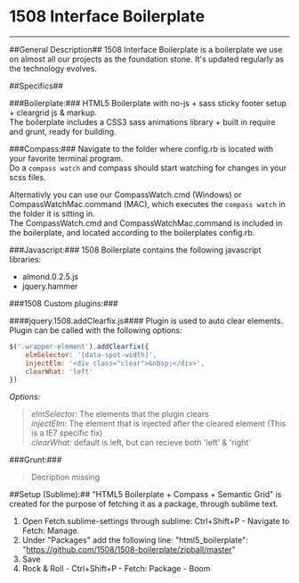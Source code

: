 # 1508 Interface Boilerplate #
-------------------------------------------------------

##General Description##
1508 Interface Boilerplate is a boilerplate we use on almost all our projects as the foundation stone. It's updated regularly as the technology evolves.


##Specifics##

###Boilerplate:###
HTML5 Boilerplate with no-js + sass sticky footer setup + cleargrid js & markup.<br>
The boilerplate includes a CSS3 sass animations library + built in require and grunt, ready for building.

###Compass:###
Navigate to the folder where config.rb is located with your favorite terminal program.<br>
Do a ```compass watch``` and compass should start watching for changes in your scss files.

Alternativly you can use our CompassWatch.cmd (Windows) or CompassWatchMac.command (MAC), which executes the ```compass watch``` in the folder it is sitting in.<br> The CompassWatch.cmd and CompassWatchMac.command is included in the boilerplate, and located according to the boilerplates config.rb.

###Javascript:###
1508 Boilerplate contains the following javascript libraries:
- almond.0.2.5.js
- jquery.hammer

###1508 Custom plugins:###

####jquery.1508.addClearfix.js####
Plugin is used to auto clear elements.<br>
Plugin can be called with the following options:
```javascript
$('.wrapper-element').addClearfix({
	elmSelector: '[data-spot-width]', 
	injectElm: '<div class="clear">&nbsp;</div>',
	clearWhat: 'left'
})
```
*Options:*
> *elmSelector:* The elements that the plugin clears<br>
> *injectElm:* The element that is injected after the cleared element (This is a IE7 specific fix)<br>
> *clearWhat:* default is left, but can recieve both 'left' & 'right'<br>


###Grunt:###
> Decription missing

##Setup (Sublime):##
"HTML5 Boilerplate + Compass + Semantic Grid" is created for the purpose of fetching it as a package, through sublime text.

1. Open Fetch.sublime-settings through sublime: Ctrl+Shift+P - Navigate to Fetch: Manage.
2. Under "Packages" add the following line: "html5_boilerplate": "https://github.com/1508/1508-boilerplate/zipball/master"
3. Save
4. Rock & Roll - Ctrl+Shift+P - Fetch: Package - Boom
